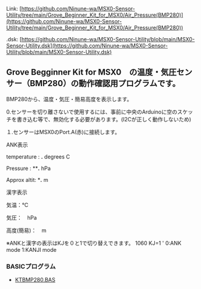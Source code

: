 Link:
[https://github.com/Ninune-wa/MSX0-Sensor-Utility/tree/main/Grove_Beginner_Kit_for_MSX0/Air_Pressure(BMP280)](https://github.com/Ninune-wa/MSX0-Sensor-Utility/tree/main/Grove_Beginner_Kit_for_MSX0/Air_Pressure(BMP280))

.dsk:
[https://github.com/Ninune-wa/MSX0-Sensor-Utility/blob/main/MSX0-Sensor-Utility.dsk](https://github.com/Ninune-wa/MSX0-Sensor-Utility/blob/main/MSX0-Sensor-Utility.dsk)
## Grove Begginner Kit for MSX0　の温度・気圧センサー（BMP280）の動作確認用プログラムです。

BMP280から、温度・気圧・簡易高度を表示します。

0.センサーを切り離さないで使用するには、事前に中央のArduinoに空のスケッチを書き込む等で、無効化する必要があります。(I2Cが正しく動作しないため)

１.センサーはMSX0のPort.A(赤)に接続します。

ANK表示

temperature :   **.** degrees C

Pressure    : ****.** hPa

Approx altit:   ***.** m



漢字表示

気温：℃

気圧：　hPa

高度(簡易)：　m

※ANKと漢字の表示はKJを０と1で切り替えできます。
1060   KJ=1 ' 0:ANK mode 1:KANJI mode


### BASICプログラム
- [KTBMP280.BAS](https://github.com/Ninune-wa/MSX0-Sensor-Utility/blob/main/Grove_Beginner_Kit_for_MSX0/Air_Pressure(BMP280)/KTBMP280.BAS)


